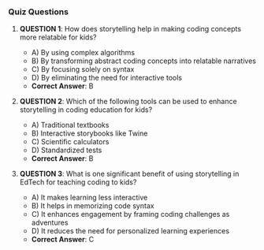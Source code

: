 ### Quiz Questions ###

1. **QUESTION 1**: How does storytelling help in making coding concepts more relatable for kids?
   - A) By using complex algorithms
   - B) By transforming abstract coding concepts into relatable narratives
   - C) By focusing solely on syntax
   - D) By eliminating the need for interactive tools
   - **Correct Answer**: B

2. **QUESTION 2**: Which of the following tools can be used to enhance storytelling in coding education for kids?
   - A) Traditional textbooks
   - B) Interactive storybooks like Twine
   - C) Scientific calculators
   - D) Standardized tests
   - **Correct Answer**: B

3. **QUESTION 3**: What is one significant benefit of using storytelling in EdTech for teaching coding to kids?
   - A) It makes learning less interactive
   - B) It helps in memorizing code syntax
   - C) It enhances engagement by framing coding challenges as adventures
   - D) It reduces the need for personalized learning experiences
   - **Correct Answer**: C